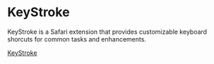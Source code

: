 # KeyStroke
KeyStroke is a Safari extension that provides customizable keyboard shorcuts for common tasks and enhancements.

[KeyStroke](https://sites.google.com/site/solushex/keystroke)

